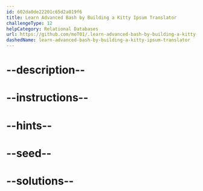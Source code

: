 ```yaml
---
id: 602da0de22201c65d2a019f6
title: Learn Advanced Bash by Building a Kitty Ipsum Translator
challengeType: 12
helpCategory: Relational Databases
url: https://github.com/moT01/.learn-advanced-bash-by-building-a-kitty-ipsum-translator
dashedName: learn-advanced-bash-by-building-a-kitty-ipsum-translator
---
```


# --description--

# --instructions--

# --hints--

# --seed--

# --solutions--
